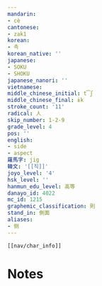```yaml
---
mandarin:
- cè
cantonese:
- zak1
korean:
- 측
korean_native: ''
japanese:
- SOKU
- SHOKU
japanese_nanori: ''
vietnamese:
middle_chinese_initial: t͡ʃ
middle_chinese_final: ɨk
stroke_count: '11'
radical: 人
skip_number: 1-2-9
grade_level: 4
pos: ''
english:
- side
- aspect
羅馬字: jig
韓文: '[[직]]'
joyo_level: '4'
hsk_level: ''
hanmun_edu_level: 高等
danayo_id: 4022
mc_id: 1215
graphemic_classification: 則
stand_in: 側面
aliases:
- 侧
---
```

```meta-bind-embed
[[nav/char_info]]
```

# Notes
